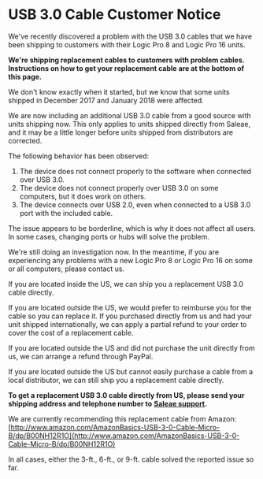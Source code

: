 # USB 3.0 Cable Customer Notice

We've recently discovered a problem with the USB 3.0 cables that we have been shipping to customers with their Logic Pro 8 and Logic Pro 16 units.

**We're shipping replacement cables to customers with problem cables. Instructions on how to get your replacement cable are at the bottom of this page.**

We don't know exactly when it started, but we know that some units shipped in December 2017 and January 2018 were affected.

We are now including an additional USB 3.0 cable from a good source with units shipping now. This only applies to units shipped directly from Saleae, and it may be a little longer before units shipped from distributors are corrected.

The following behavior has been observed:

1. The device does not connect properly to the software when connected over USB 3.0.
2. The device does not connect properly over USB 3.0 on some computers, but it does work on others.
3. The device connects over USB 2.0, even when connected to a USB 3.0 port with the included cable.

The issue appears to be borderline, which is why it does not affect all users. In some cases, changing ports or hubs will solve the problem.

We're still doing an investigation now. In the meantime, if you are experiencing any problems with a new Logic Pro 8 or Logic Pro 16 on some or all computers, please contact us.

If you are located inside the US, we can ship you a replacement USB 3.0 cable directly.

If you are located outside the US, we would prefer to reimburse you for the cable so you can replace it. If you purchased directly from us and had your unit shipped internationally, we can apply a partial refund to your order to cover the cost of a replacement cable.

If you are located outside the US and did not purchase the unit directly from us, we can arrange a refund through PayPal.

If you are located outside the US but cannot easily purchase a cable from a local distributor, we can still ship you a replacement cable directly.

**To get a replacement USB 3.0 cable directly from US, please send your shipping address and telephone number to** [**Saleae support**](https://support.saleae.com/hc/en-us/requests/new)**.**

We are currently recommending this replacement cable from Amazon: [http://www.amazon.com/AmazonBasics-USB-3-0-Cable-Micro-B/dp/B00NH12R1O](http://www.amazon.com/AmazonBasics-USB-3-0-Cable-Micro-B/dp/B00NH12R1O)

In all cases, either the 3-ft., 6-ft., or 9-ft. cable solved the reported issue so far.

